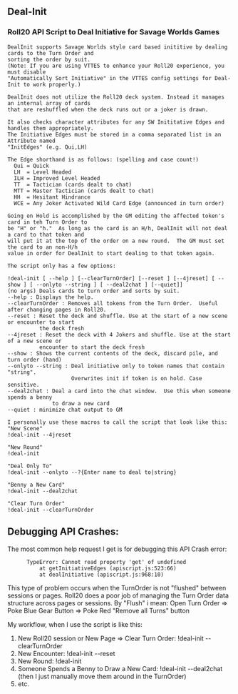 
## Deal-Init
### Roll20 API Script to Deal Initiative for Savage Worlds Games

```
DealInit supports Savage Worlds style card based inititive by dealing cards to the Turn Order and 
sorting the order by suit.  
(Note: If you are using VTTES to enhance your Roll20 experience, you must disable 
"Automatically Sort Initiative" in the VTTES config settings for Deal-Init to work properly.)

DealInit does not utilize the Roll20 deck system. Instead it manages an internal array of cards 
that are reshuffled when the deck runs out or a joker is drawn.

It also checks character attributes for any SW Inititative Edges and handles them appropriately.  
The Initiative Edges must be stored in a comma separated list in an Attribute named 
"InitEdges" (e.g. Qui,LH)

The Edge shorthand is as follows: (spelling and case count!)
  Qui = Quick
  LH  = Level Headed
  ILH = Improved Level Headed
  TT  = Tactician (cards dealt to chat)
  MTT = Master Tactician (cards dealt to chat)
  HH  = Hesitant Hindrance 
  WCE = Any Joker Activated Wild Card Edge (announced in turn order)

Going on Hold is accomplished by the GM editing the affected token's card in teh Turn Order to 
be "H" or "h."  As long as the card is an H/h, DealInit will not deal a card to that token and 
will put it at the top of the order on a new round.  The GM must set the card to an non-H/h 
value in order for DealInit to start dealing to that token again.

The script only has a few options:

!deal-init [ --help ] [--clearTurnOrder] [--reset ] [--4jreset] [ --show ] [ --onlyto --string ] [ --deal2chat ] [--quiet]]
(no args) Deals cards to turn order and sorts by suit.
--help : Displays the help.
--clearTurnOrder : Removes all tokens from the Turn Order.  Useful after changing pages in Roll20.
--reset : Reset the deck and shuffle. Use at the start of a new scene or encounter to start 
          the deck fresh
--4jreset : Reset the deck with 4 Jokers and shuffle. Use at the start of a new scene or 
          encounter to start the deck fresh
--show : Shows the current contents of the deck, discard pile, and turn order (hand)
--onlyto --string : Deal initiative only to token names that contain "string".  
                    Overwrites init if token is on hold. Case sensitive.
--deal2chat : Deal a card into the chat window.  Use this when someone spends a benny 
              to draw a new card
--quiet : minimize chat output to GM 

I personally use these macros to call the script that look like this:
"New Scene"
!deal-init --4jreset

"New Round"
!deal-init

"Deal Only To"
!deal-init --onlyto --?{Enter name to deal to|string}

"Benny a New Card"
!deal-init --deal2chat

"Clear Turn Order"
!deal-init --clearTurnOrder

```

## Debugging API Crashes:

The most common help request I get is for debugging this API Crash error:
```
      TypeError: Cannot read property 'get' of undefined
          at getInitiativeEdges (apiscript.js:523:66)
          at dealInitiative (apiscript.js:968:10)
```
This type of problem occurs when the TurnOrder is not "flushed" between sessions or pages. Roll20 does a poor job of managing the Turn Order data structure across pages or sessions.  By "Flush" i mean:  Open Turn Order => Poke Blue Gear Button => Poke Red "Remove all Turns" button

My workflow, when I use the script is like this:

1. New Roll20 session or New Page => Clear Turn Order:  !deal-init --clearTurnOrder
1. New Encounter: !deal-init --reset
1. New Round: !deal-init
1. Someone Spends a Benny to Draw a New Card: !deal-init --deal2chat  (then I just manually move them around in the TurnOrder)
1. etc.
